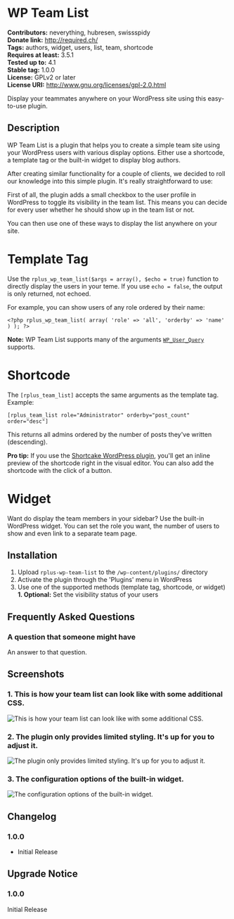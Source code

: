 # WP Team List #
**Contributors:** neverything, hubresen, swissspidy  
**Donate link:** http://required.ch/  
**Tags:** authors, widget, users, list, team, shortcode  
**Requires at least:** 3.5.1  
**Tested up to:** 4.1  
**Stable tag:** 1.0.0  
**License:** GPLv2 or later  
**License URI:** http://www.gnu.org/licenses/gpl-2.0.html  

Display your teammates anywhere on your WordPress site using this easy-to-use plugin.

## Description ##

WP Team List is a plugin that helps you to create a simple team site using your WordPress users with various display options. Either use a shortcode, a template tag or the built-in widget to display blog authors.

After creating similar functionality for a couple of clients, we decided to roll our knowledge into this simple plugin. It's really straightforward to use:

First of all, the plugin adds a small checkbox to the user profile in WordPress to toggle its visibility in the team list. This means you can decide for every user whether he should show up in the team list or not.

You can then use one of these ways to display the list anywhere on your site.

# Template Tag #

Use the `rplus_wp_team_list($args = array(), $echo = true)` function to directly display the users in your teme. If you use `echo = false`, the output is only returned, not echoed.

For example, you can show users of any role ordered by their name:

`<?php rplus_wp_team_list( array( 'role' => 'all', 'orderby' => 'name' ) ); ?>`

**Note:** WP Team List supports many of the arguments [`WP_User_Query`](http://codex.wordpress.org/Class_Reference/WP_User_Query "WordPress Codex Codex WP_User_Query") supports.  

# Shortcode #

The `[rplus_team_list]` accepts the same arguments as the template tag. Example:

`[rplus_team_list role="Administrator" orderby="post_count" order="desc"]`

This returns all admins ordered by the number of posts they've written (descending).

**Pro tip:** If you use the [Shortcake WordPress plugin](https://github.com/fusioneng/Shortcake "GitHub - Shortcake"), you'll get an inline preview of the shortcode right in the visual editor. You can also add the shortcode with the click of a button.  

# Widget #

Want do display the team members in your sidebar? Use the built-in WordPress widget. You can set the role you want, the number of users to show and even link to a separate team page.

## Installation ##

1. Upload `rplus-wp-team-list` to the `/wp-content/plugins/` directory
1. Activate the plugin through the 'Plugins' menu in WordPress
1. Use one of the supported methods (template tag, shortcode, or widget)
**1. Optional:** Set the visibility status of your users  

## Frequently Asked Questions ##

### A question that someone might have ###

An answer to that question.

## Screenshots ##

### 1. This is how your team list can look like with some additional CSS. ###
![This is how your team list can look like with some additional CSS.](https://raw.githubusercontent.com/wearerequired/rplus-wp-team-list/master/assets/screenshot-1.png)

### 2. The plugin only provides limited styling. It's up for you to adjust it. ###
![The plugin only provides limited styling. It's up for you to adjust it.](https://raw.githubusercontent.com/wearerequired/rplus-wp-team-list/master/assets/screenshot-2.png)

### 3. The configuration options of the built-in widget. ###
![The configuration options of the built-in widget.](https://raw.githubusercontent.com/wearerequired/rplus-wp-team-list/master/assets/screenshot-3.png)


## Changelog ##

### 1.0.0 ###
* Initial Release

## Upgrade Notice ##

### 1.0.0 ###
Initial Release